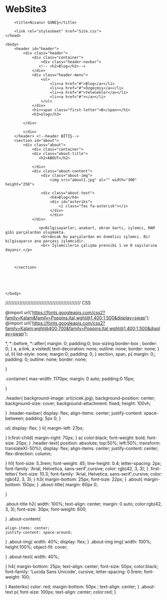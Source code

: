 # WebSite3
 <!DOCTYPE html>
<html lang="en">
    <head> <!--header START-->
        <meta charset="UTF-8">
        <meta http-equiv="X-UA-Compatible" contend="IE=edge">
        <meta name="viewport" content="width=device-width, initial-scale=1.0">

        <title>Nisanur GÜNEŞ</title>
        
        <link rel="stylesheet" href="Site.css">
    </head>

    <body>
        <header id="header">
            <div class="header">
                <div class="container">
                    <div class="header-navbar">
                   <!-- <h2>Blog</h2>-->
                </div>
                <div class="header-menu">
                    <ul>
                        <li><a href="#">Blog</a></li>
                        <li><a href="#">Özgeçmiş</a></li>
                        <li><a href="#">Yetenekler</a></li>
                        <li><a href="#"></a></li>
                    </ul>
                </div>
                <h1><span class="first-letter">B</span></h1>
                <h3>olog</h3>
                
            </div>
            
            </div>
        </header> <!--header BİTİŞ-->
        <section id="about">
            <div class="about">
                <div class="container">
                <div class="about-title">
                   <h2>ABOUT</h2> 
                
                </div>
                <div class="about-content">
                    <div class="about-img">
                        <img src="about1.jpg" al="" width="300" height="250">
                   
                    <div class="about-text">
                        <h4>Blog</h4>
                        <div id="asteriks">
                            <i class="fas fa-asterisk"></i>
                        </div>
                        </div>
                </div>
                
</div>
                
                   <p>Bilgisayarlar; anakart, ekran kartı, işlemci, RAM gibi parçalardan oluşmakta.
                    <br>Ancak bu parçalardan en önemlisi işlemci. Bir bilgisayarın ana parçası işlemcidir.
                    <br> İşlemcilerin çalışma prensibi 1 ve 0 sayılarına dayanır.</p>
                
              
            
        </section>


    
    

    </body>
</html>
////////////////////////////////////////////////
CSS


@import url('https://fonts.googleapis.com/css2?family=Kalam&family=Poppins:ital,wght@1,400;1,500&display=swap');
@import url('https://fonts.googleapis.com/css2?family=Kalam:wght@400;700&family=Poppins:ital,wght@1,400;1,500&display=swap');

*,
*::before,
*::after{
    margin: 0;
    padding:0;
    box-sizing:border-box ;
    border: 0;
}
a,
a:link,
a:visited{
    text-decoration: none;
    outline: none;
    border: none;
}
ul,
li{
    list-style: none;
    margin:0;
    padding: 0;
}
section,
span,
p{
    margin: 0;;
    padding: 0;
    outline: none;
    border: none;

}

.container{
    max-width: 1170px;
    margin: 0 auto;
    padding:0 15px;



}

.header{
    background-image: url(cicek.jpg);
    background-position: center;
    background-size: cover;
    background-attachment: fixed;
    height: 100vh;
    
}
.header-navbar{
    display: flex;
    align-items: center;
    justify-content: space-between;
    padding: 5px 0;
}

ul{
    display: flex;
}
li{
    margin-left: 27px;

}
li:first-child{
    margin-right: 70px;
}
a{
    color:black;
    font-weight: bold;
    font-size: 20px;
}
.header-text{
    position: absolute;
    top:50%;
    left:50%;
    transform: translateX(-50%);
    display: flex;
    align-items: center;
    justify-content: center;
    flex-direction: column;

}
h1{
    font-size: 5.3rem;
    font-weight: 45;
    line-height: 0.4;
    letter-spacing: 2px;
    font-family: 'Arial, Helvetica, sans-serif',cursive;
    color: rgb(42, 3, 3);
}
.first-letter{
    font-size: 10.3;
    font-family: 'Arial, Helvetica, sans-serif',cursive;
    color: rgb(42, 3, 3);
}
h3{
    margin-bottom: 25px;
    font-size: 22px;
}
.about{
    margin-bottom: 150px;
}
.about-title{
    margin: 60px 0;

}

.about-title h2{
    width: 100%;
    text-align: center;
    margin: 0 auto;
    color:rgb(42, 3, 3);
    font-size: 30px;
    font-weight: 600;

}
.about-content{
   
    align-items: center;
    justify-content: space-around;
}
.about-img{
    width: 40%;
    display: flex;
}
.about-img img{
    width: 100%;
    height:100%;
    object-fit: cover;
    
}
.about-text{
    width: 40%;

}
h4{
    margin-bottom: 25px;
    text-align: center;
    font-size: 50px;
    color:black;
    font-family: 'Lucida Sans Unicode', cursive;
    letter-spacing: 0.5rem;
    font-weight: 100;
    
}
#asteriks{
    color: red;
    margin-bottom: 50px ;
    text-align: center;
}
.about-text p{
    font-size: 100px;
    text-align: center;
    color:red;
}


